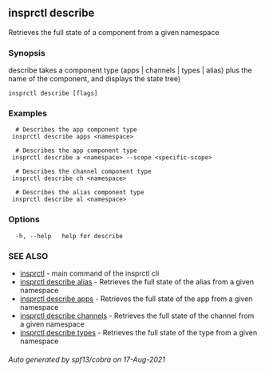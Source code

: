 ## insprctl describe

Retrieves the full state of a component from a given namespace

### Synopsis

describe takes a component type (apps | channels | types | alias) plus the name of the component, and displays the state tree)

```
insprctl describe [flags]
```

### Examples

```
  # Describes the app component type
 insprctl describe apps <namespace>

  # Describes the app component type
 insprctl describe a <namespace> --scope <specific-scope>

  # Describes the channel component type
 insprctl describe ch <namespace>

  # Describes the alias component type
 insprctl describe al <namespace>

```

### Options

```
  -h, --help   help for describe
```

### SEE ALSO

* [insprctl](insprctl.md)	 - main command of the insprctl cli
* [insprctl describe alias](insprctl_describe_alias.md)	 - Retrieves the full state of the alias from a given namespace
* [insprctl describe apps](insprctl_describe_apps.md)	 - Retrieves the full state of the app from a given namespace
* [insprctl describe channels](insprctl_describe_channels.md)	 - Retrieves the full state of the channel from a given namespace
* [insprctl describe types](insprctl_describe_types.md)	 - Retrieves the full state of the type from a given namespace

###### Auto generated by spf13/cobra on 17-Aug-2021
